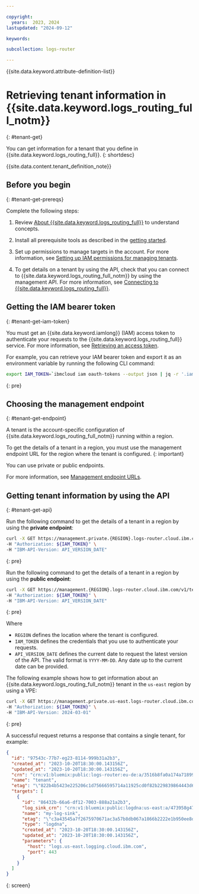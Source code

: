 ```yaml
---

copyright:
  years:  2023, 2024
lastupdated: "2024-09-12"

keywords:

subcollection: logs-router

---
```


{{site.data.keyword.attribute-definition-list}}

# Retrieving tenant information in {{site.data.keyword.logs_routing_full_notm}}
{: #tenant-get}

You can get information for a tenant that you define in {{site.data.keyword.logs_routing_full}}.
{: shortdesc}

{{site.data.content.tenant_definition_note}}


## Before you begin
{: #tenant-get-prereqs}

Complete the following steps:

1. Review [About {{site.data.keyword.logs_routing_full}}](/docs/logs-router?topic=logs-router-about) to understand concepts.

2. Install all prerequisite tools as described in the [getting started](/docs/logs-router?topic=logs-router-getting-started&interface=ui#getting-started-before-you-begin).

3. Set up permissions to manage targets in the account. For more information, see [Setting up IAM permissions for managing tenants](/docs/logs-router?topic=logs-router-iam&interface=ui).

4. To get details on a tenant by using the API, check that you can connect to {{site.data.keyword.logs_routing_full_notm}} by using the management API. For more information, see [Connecting to {{site.data.keyword.logs_routing_full}}](/docs/logs-router?topic=logs-router-about#about_connecting).

## Getting the IAM bearer token
{: #tenant-get-iam-token}



You must get an {{site.data.keyword.iamlong}} (IAM) access token to authenticate your requests to the {{site.data.keyword.logs_routing_full}} service. For more information, see [Retrieving an access token](/docs/logs-router?topic=logs-router-retrieve-access-token).

For example, you can retrieve your IAM bearer token and export it as an environment variable by running the following CLI command:

```sh
export IAM_TOKEN=`ibmcloud iam oauth-tokens --output json | jq -r '.iam_token'`
```
{: pre}


## Choosing the management endpoint
{: #tenant-get-endpoint}


A tenant is the account-specific configuration of {{site.data.keyword.logs_routing_full_notm}} running within a region.

To get the details of a tenant in a region, you must use the management endpoint URL for the region where the tenant is configured.
{: important}

You can use private or public endpoints.

For more information, see [Management endpoint URLs](/docs/logs-router?topic=logs-router-endpoints).



## Getting tenant information by using the API
{: #tenant-get-api}


Run the following command to get the details of a tenant in a region by using the **private endpoint**:

```sh
curl -X GET https://management.private.{REGION}.logs-router.cloud.ibm.com/v1/tenants \
-H "Authorization: ${IAM_TOKEN}" \
-H "IBM-API-Version: API_VERSION_DATE"
```
{: pre}

Run the following command to get the details of a tenant in a region by using the **public endpoint**:

```sh
curl -X GET https://management.{REGION}.logs-router.cloud.ibm.com/v1/tenants \
-H "Authorization: ${IAM_TOKEN}" \
-H "IBM-API-Version: API_VERSION_DATE"
```
{: pre}

Where
- `REGION` defines the location where the tenant is configured.
- `IAM_TOKEN` defines the credentials that you use to authenticate your requests.
- `API_VERSION_DATE` defines the current date to request the latest version of the API. The valid format is `YYYY-MM-DD`. Any date up to the current date can be provided.


The following example shows how to get information about an {{site.data.keyword.logs_routing_full_notm}} tenant in the `us-east` region by using a VPE:

```sh
curl -X GET https://management.private.us-east.logs-router.cloud.ibm.com/v1/tenants \
-H "Authorization: ${IAM_TOKEN}" \
-H "IBM-API-Version: 2024-03-01"
```
{: pre}

A successful request returns a response that contains a single tenant, for example:

```json
{
  "id": "97543c-77b7-eg23-8114-999b31a2b3",
  "created_at": "2023-10-20T18:30:00.143156Z",
  "updated_at": "2023-10-20T18:30:00.143156Z",
  "crn": "crn:v1:bluemix:public:logs-router:eu-de:a/3516b8fa0a174a71899f5affa4f18d78:3517d2ed-9429-af34-ad52-34278391cbc8::",
  "name": "tenant",
  "etag": "\"822b4b5423e225206c1d75666595714a11925cd0f82b229839864443d6c3c049\"",
  "targets": [
    {
      "id": "86432b-66a6-df12-7003-888a21a2b3",
      "log_sink_crn": "crn:v1:bluemix:public:logdna:us-east:a/473958g47b35f1234:48b580c-34ad-c985-1g2g-e1g75b71a2b3::",
      "name": "my-log-sink",
      "etag": "\"c3a43545a7f2675970671ac3a57b8db067a1866b2222e1b950ee8da612e347c6\"",
      "type": "logdna",
      "created_at": "2023-10-20T18:30:00.143156Z",
      "updated_at": "2023-10-20T18:30:00.143156Z",
      "parameters": {
        "host": "logs.us-east.logging.cloud.ibm.com",
        "port": 443
      }
    }
  ]
}
```
{: screen}
